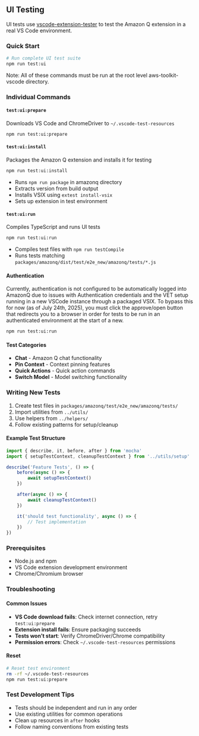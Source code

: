 ## UI Testing

UI tests use [vscode-extension-tester](https://github.com/redhat-developer/vscode-extension-tester) to test the Amazon Q extension in a real VS Code environment.

### Quick Start

```bash
# Run complete UI test suite
npm run test:ui
```

Note: All of these commands must be run at the root level aws-toolkit-vscode directory.

### Individual Commands

#### `test:ui:prepare`

Downloads VS Code and ChromeDriver to `~/.vscode-test-resources`

```bash
npm run test:ui:prepare
```

#### `test:ui:install`

Packages the Amazon Q extension and installs it for testing

```bash
npm run test:ui:install
```

-   Runs `npm run package` in amazonq directory
-   Extracts version from build output
-   Installs VSIX using `extest install-vsix`
-   Sets up extension in test environment

#### `test:ui:run`

Compiles TypeScript and runs UI tests

```bash
npm run test:ui:run
```

-   Compiles test files with `npm run testCompile`
-   Runs tests matching `packages/amazonq/dist/test/e2e_new/amazonq/tests/*.js`

#### Authentication

Currently, authentication is not configured to be automatically logged into AmazonQ due to issues with Authentication credentials and the VET setup running in a new VSCode instance through a packaged VSIX. To bypass this for now (as of July 24th, 2025), you must click the approve/open button that redirects you to a browser in order for tests to be run in an authenticated environment at the start of a new.

```bash
npm run test:ui:run
```

#### Test Categories

-   **Chat** - Amazon Q chat functionality
-   **Pin Context** - Context pinning features
-   **Quick Actions** - Quick action commands
-   **Switch Model** - Model switching functionality

### Writing New Tests

1. Create test files in `packages/amazonq/test/e2e_new/amazonq/tests/`
2. Import utilities from `../utils/`
3. Use helpers from `../helpers/`
4. Follow existing patterns for setup/cleanup

#### Example Test Structure

```typescript
import { describe, it, before, after } from 'mocha'
import { setupTestContext, cleanupTestContext } from '../utils/setup'

describe('Feature Tests', () => {
    before(async () => {
        await setupTestContext()
    })

    after(async () => {
        await cleanupTestContext()
    })

    it('should test functionality', async () => {
        // Test implementation
    })
})
```

### Prerequisites

-   Node.js and npm
-   VS Code extension development environment
-   Chrome/Chromium browser

### Troubleshooting

#### Common Issues

-   **VS Code download fails**: Check internet connection, retry `test:ui:prepare`
-   **Extension install fails**: Ensure packaging succeeds
-   **Tests won't start**: Verify ChromeDriver/Chrome compatibility
-   **Permission errors**: Check `~/.vscode-test-resources` permissions

#### Reset

```bash
# Reset test environment
rm -rf ~/.vscode-test-resources
npm run test:ui:prepare
```

### Test Development Tips

-   Tests should be independent and run in any order
-   Use existing utilities for common operations
-   Clean up resources in `after` hooks
-   Follow naming conventions from existing tests
